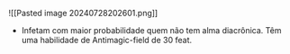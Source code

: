 ![[Pasted image 20240728202601.png]]

- Infetam com maior probabilidade quem não tem alma diacrônica. Têm uma habilidade de Antimagic-field de 30 feat. 
